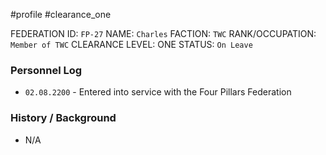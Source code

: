 #profile #clearance_one 

FEDERATION ID: `FP-27`
NAME: `Charles`
FACTION: `TWC`
RANK/OCCUPATION: `Member of TWC`
CLEARANCE LEVEL: ONE
STATUS: `On Leave`

### Personnel Log
- `02.08.2200` - Entered into service with the Four Pillars Federation

### History / Background
- N/A
